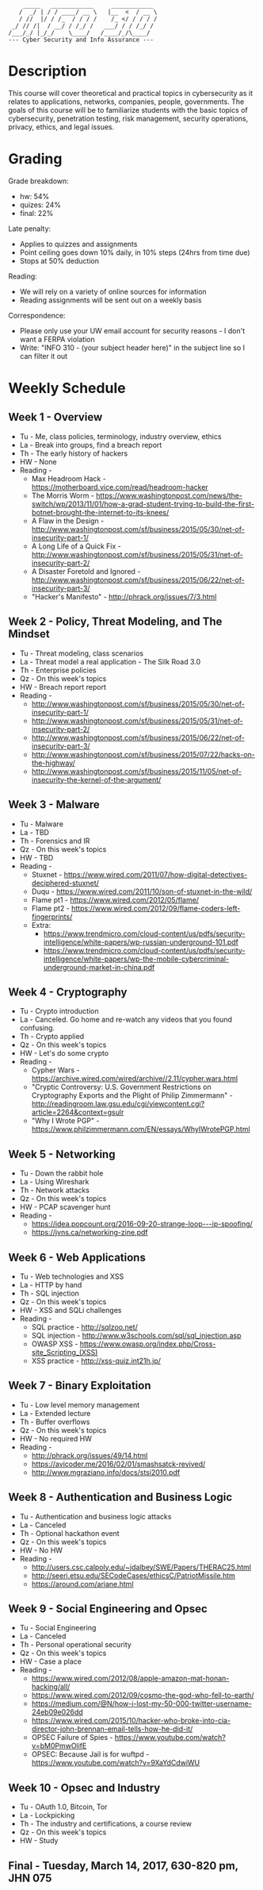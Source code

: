 ```
    _____   ____________     ____________ 
   /  _/ | / / ____/ __ \   |__  <  / __ \
   / //  |/ / /_  / / / /    /_ </ / / / /
 _/ // /|  / __/ / /_/ /   ___/ / / /_/ / 
/___/_/ |_/_/    \____/   /____/_/\____/  
--- Cyber Security and Info Assurance ---

``` 

# Description
This course will cover theoretical and practical topics in cybersecurity as it relates to applications, networks, companies, people, governments. The goals of this course will be to familiarize students with the basic topics of cybersecurity, penetration testing, risk management, security operations, privacy, ethics, and legal issues.

# Grading
Grade breakdown:
- hw: 54%
- quizes: 24%
- final: 22%

Late penalty:
- Applies to quizzes and assignments 
- Point ceiling goes down 10% daily, in 10% steps (24hrs from time due)
- Stops at 50% deduction

Reading:
- We will rely on a variety of online sources for information
- Reading assignments will be sent out on a weekly basis

Correspondence:
- Please only use your UW email account for security reasons - I don't want a FERPA violation
- Write: "INFO 310 - (your subject header here)" in the subject line so I can filter it out

# Weekly Schedule

## Week 1 - Overview
- Tu - Me, class policies, terminology, industry overview, ethics
- La - Break into groups, find a breach report
- Th - The early history of hackers
- HW - None
- Reading -
    - Max Headroom Hack - https://motherboard.vice.com/read/headroom-hacker
    - The Morris Worm - https://www.washingtonpost.com/news/the-switch/wp/2013/11/01/how-a-grad-student-trying-to-build-the-first-botnet-brought-the-internet-to-its-knees/
    - A Flaw in the Design - http://www.washingtonpost.com/sf/business/2015/05/30/net-of-insecurity-part-1/
    - A Long Life of a Quick Fix - http://www.washingtonpost.com/sf/business/2015/05/31/net-of-insecurity-part-2/
    - A Disaster Foretold and Ignored - http://www.washingtonpost.com/sf/business/2015/06/22/net-of-insecurity-part-3/
    - "Hacker's Manifesto" - http://phrack.org/issues/7/3.html

## Week 2 - Policy, Threat Modeling, and The Mindset
- Tu - Threat modeling, class scenarios
- La - Threat model a real application - The Silk Road 3.0
- Th - Enterprise policies
- Qz - On this week's topics
- HW - Breach report report
- Reading - 
    - http://www.washingtonpost.com/sf/business/2015/05/30/net-of-insecurity-part-1/
    - http://www.washingtonpost.com/sf/business/2015/05/31/net-of-insecurity-part-2/
    - http://www.washingtonpost.com/sf/business/2015/06/22/net-of-insecurity-part-3/
    - http://www.washingtonpost.com/sf/business/2015/07/22/hacks-on-the-highway/
    - http://www.washingtonpost.com/sf/business/2015/11/05/net-of-insecurity-the-kernel-of-the-argument/

## Week 3 - Malware
- Tu - Malware
- La - TBD
- Th - Forensics and IR
- Qz - On this week's topics
- HW - TBD
- Reading -
   - Stuxnet - https://www.wired.com/2011/07/how-digital-detectives-deciphered-stuxnet/
   - Duqu - https://www.wired.com/2011/10/son-of-stuxnet-in-the-wild/
   - Flame pt1 - https://www.wired.com/2012/05/flame/
   - Flame pt2 - https://www.wired.com/2012/09/flame-coders-left-fingerprints/
   - Extra:
      - https://www.trendmicro.com/cloud-content/us/pdfs/security-intelligence/white-papers/wp-russian-underground-101.pdf
      - https://www.trendmicro.com/cloud-content/us/pdfs/security-intelligence/white-papers/wp-the-mobile-cybercriminal-underground-market-in-china.pdf

## Week 4 - Cryptography
- Tu - Crypto introduction
- La - Canceled. Go home and re-watch any videos that you found confusing. 
- Th - Crypto applied
- Qz - On this week's topics
- HW - Let's do some crypto
- Reading -
   - Cypher Wars - https://archive.wired.com/wired/archive//2.11/cypher.wars.html
   - "Cryptic Controversy: U.S. Government Restrictions on Cryptography Exports and the Plight of Philip Zimmermann" - http://readingroom.law.gsu.edu/cgi/viewcontent.cgi?article=2264&context=gsulr
   - "Why I Wrote PGP" - https://www.philzimmermann.com/EN/essays/WhyIWrotePGP.html

## Week 5 - Networking
- Tu - Down the rabbit hole
- La - Using Wireshark
- Th - Network attacks
- Qz - On this week's topics
- HW - PCAP scavenger hunt
- Reading - 
  - https://idea.popcount.org/2016-09-20-strange-loop---ip-spoofing/
  - https://jvns.ca/networking-zine.pdf


## Week 6 - Web Applications
- Tu - Web technologies and XSS
- La - HTTP by hand
- Th - SQL injection
- Qz - On this week's topics
- HW - XSS and SQLi challenges
- Reading - 
   - SQL practice - http://sqlzoo.net/
   - SQL injection - http://www.w3schools.com/sql/sql_injection.asp
   - OWASP XSS - https://www.owasp.org/index.php/Cross-site_Scripting_(XSS)
   - XSS practice -  http://xss-quiz.int21h.jp/

## Week 7 - Binary Exploitation
- Tu - Low level memory management
- La - Extended lecture
- Th - Buffer overflows
- Qz - On this week's topics
- HW - No required HW
- Reading -
  - http://phrack.org/issues/49/14.html
  - https://avicoder.me/2016/02/01/smashsatck-revived/
  - http://www.mgraziano.info/docs/stsi2010.pdf

## Week 8 - Authentication and Business Logic
- Tu - Authentication and business logic attacks
- La - Canceled
- Th - Optional hackathon event
- Qz - On this week's topics
- HW - No HW
- Reading -
  - http://users.csc.calpoly.edu/~jdalbey/SWE/Papers/THERAC25.html
  - http://seeri.etsu.edu/SECodeCases/ethicsC/PatriotMissile.htm
  - https://around.com/ariane.html

## Week 9 - Social Engineering and Opsec
- Tu - Social Engineering
- La - Canceled
- Th - Personal operational security
- Qz - On this week's topics
- HW - Case a place
- Reading -
  - https://www.wired.com/2012/08/apple-amazon-mat-honan-hacking/all/
  - https://www.wired.com/2012/09/cosmo-the-god-who-fell-to-earth/
  - https://medium.com/@N/how-i-lost-my-50-000-twitter-username-24eb09e026dd
  - https://www.wired.com/2015/10/hacker-who-broke-into-cia-director-john-brennan-email-tells-how-he-did-it/
  - OPSEC Failure of Spies - https://www.youtube.com/watch?v=bM0PmwOlifE
  - OPSEC: Because Jail is for wuftpd - https://www.youtube.com/watch?v=9XaYdCdwiWU

## Week 10 - Opsec and Industry  
- Tu - OAuth 1.0, Bitcoin, Tor
- La - Lockpicking
- Th - The industry and certifications, a course review
- Qz - On this week's topics
- HW - Study

## Final - Tuesday, March 14, 2017, 630-820 pm, JHN 075
